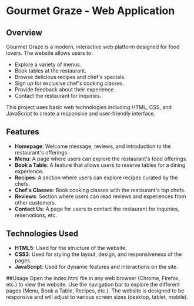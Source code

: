 # Gourmet Graze - Web Application

## Overview
Gourmet Graze is a modern, interactive web platform designed for food lovers. The website allows users to:
- Explore a variety of menus.
- Book tables at the restaurant.
- Browse delicious recipes and chef's specials.
- Sign up for exclusive chef's cooking classes.
- Provide feedback about their experience.
- Contact the restaurant for inquiries.

This project uses basic web technologies including HTML, CSS, and JavaScript to create a responsive and user-friendly interface.

## Features
- **Homepage**: Welcome message, reviews, and introduction to the restaurant's offerings.
- **Menu**: A page where users can explore the restaurant's food offerings.
- **Book a Table**: A feature that allows users to reserve tables for a dining experience.
- **Recipes**: A section where users can explore recipes curated by the chefs.
- **Chef's Classes**: Book cooking classes with the restaurant's top chefs.
- **Reviews**: Section where users can read reviews and experiences from other customers.
- **Contact Us**: A page for users to contact the restaurant for inquiries, reservations, etc.

## Technologies Used
- **HTML5**: Used for the structure of the website.
- **CSS3**: Used for styling the layout, design, and responsiveness of the pages.
- **JavaScript**: Used for dynamic features and interactions on the site.

##Usage
Open the index.html file in any web browser (Chrome, Firefox, etc.) to view the website.
Use the navigation bar to explore the different pages (Menu, Book a Table, Recipes, etc.).
The website is designed to be responsive and will adjust to various screen sizes (desktop, tablet, mobile).
